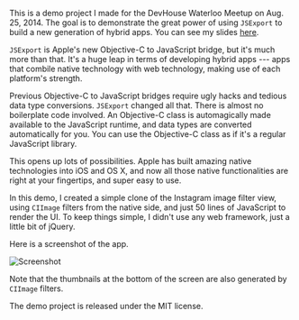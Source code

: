 This is a demo project I made for the DevHouse Waterloo Meetup on Aug. 25, 2014. The goal is to demonstrate the great power of using `JSExport` to build a new generation of hybrid apps. You can see my slides [here](http://slides.com/ylian/jsexport#/).

`JSExport` is Apple's new Objective-C to JavaScript bridge, but it's much more than that. It's a huge leap in terms of developing hybrid apps --- apps that combile native technology with web technology, making use of each platform's strength.

Previous Objective-C to JavaScript bridges require ugly hacks and tedious data type conversions. `JSExport` changed all that. There is almost no boilerplate code involved. An Objective-C class is automagically made available to the JavaScript runtime, and data types are converted automatically for you. You can use the Objective-C class as if it's a regular JavaScript library.

This opens up lots of possibilities. Apple has built amazing native technologies into iOS and OS X, and now all those native functionalities are right at your fingertips, and super easy to use.

In this demo, I created a simple clone of the Instagram image filter view, using `CIImage` filters from the native side, and just 50 lines of JavaScript to render the UI. To keep things simple, I didn't use any web framework, just a little bit of jQuery.

Here is a screenshot of the app.

![Screenshot](https://raw.githubusercontent.com/ylian/Instagram/master/screenshot.png)

Note that the thumbnails at the bottom of the screen are also generated by `CIImage` filters.

The demo project is released under the MIT license.






